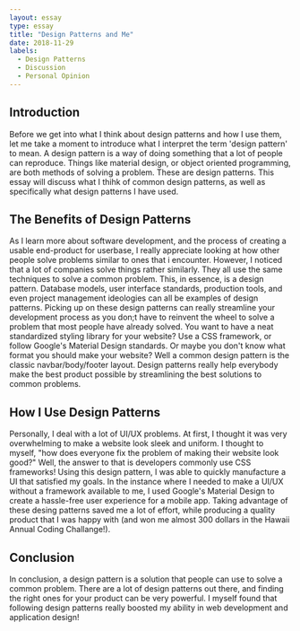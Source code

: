 ```yaml
---
layout: essay
type: essay
title: "Design Patterns and Me"
date: 2018-11-29
labels:
  - Design Patterns
  - Discussion
  - Personal Opinion
---
```

## Introduction
  Before we get into what I think about design patterns and how I use them, let me take a moment to introduce what I interpret the term 'design pattern' to mean. A design pattern is a way of doing something that a lot of people can reproduce. Things like material design, or object oriented programming, are both methods of solving a problem. These are design patterns. This essay will discuss what I thihk of common design patterns, as well as specifically what design patterns I have used.

## The Benefits of Design Patterns
  As I learn more about software development, and the process of creating a usable end-product for userbase, I really appreciate looking at how other people solve problems similar to ones that i encounter. However, I noticed that a lot of companies solve things rather similarly. They all use the same techniques to solve a common problem. This, in essence, is a design pattern. Database models, user interface standards, production tools, and even project management ideologies can all be examples of design patterns.
   Picking up on these design patterns can really streamline your development process as you don;t have to reinvent the wheel to solve a problem that most people have already solved. You want to have a neat standardized styling library for your website? Use a CSS framework, or follow Google's Material Design standards. Or maybe you don't know what format you should make your website? Well a common design pattern is the classic navbar/body/footer layout. Design patterns really help everybody make the best product possible by streamlining the best solutions to common problems.
   
## How I Use Design Patterns
  Personally, I deal with a lot of UI/UX problems. At first, I thought it was very overwhelming to make a website look sleek and uniform. I thought to myself, "how does everyone fix the problem of making their website look good?" Well, the answer to that is developers commonly use CSS frameworks! Using this design pattern, I was able to quickly manufacture a UI that satisfied my goals. In the instance where I needed to make a UI/UX without a framework available to me, I used Google's Material Design to create a hassle-free user experience for a mobile app. Taking advantage of these desing patterns saved me a lot of effort, while producing a quality product that I was happy with (and won me almost 300 dollars in the Hawaii Annual Coding Challange!).
  
## Conclusion
  In conclusion, a design pattern is a solution that people can use to solve a common problem. There are a lot of design patterns out there, and finding the right ones for your product can be very powerful. I myself found that following design patterns really boosted my ability in web development and application design!

